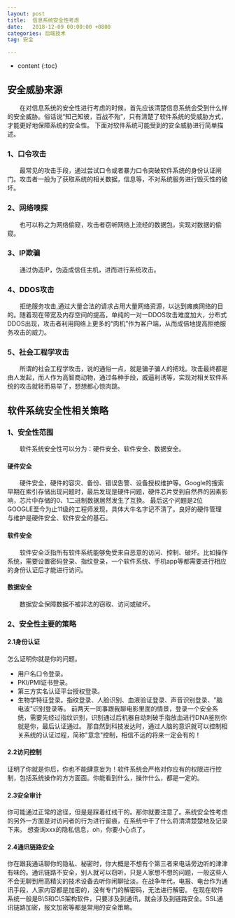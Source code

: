 ```yaml
---
layout: post
title:  信息系统安全性考虑
date:   2018-12-09 00:00:00 +0800
categories: 后端技术
tag: 安全

---
```


* content
{:toc}


## 安全威胁来源
&ensp;&ensp;&ensp;&ensp;在对信息系统的安全性进行考虑的时候，首先应该清楚信息系统会受到什么样的安全威胁。俗话说“知己知彼，百战不殆”，只有清楚了软件系统的受威胁方式，才能更好地保障系统的安全性。
下面对软件系统可能受到的安全威胁进行简单描述。
### 1、口令攻击
&ensp;&ensp;&ensp;&ensp;最常见的攻击手段，通过尝试口令或者暴力口令突破软件系统的身份认证闸门。攻击者一般为了获取系统的相关数据，信息等，不对系统服务进行毁灭性的破坏。
### 2、网络嗅探
&ensp;&ensp;&ensp;&ensp;也可以称之为网络偷窥，攻击者窃听网络上流经的数据包，实现对数据的偷窥。
### 3、IP欺骗
&ensp;&ensp;&ensp;&ensp;通过伪造IP，伪造成信任主机，进而进行系统攻击。
### 4、DDOS攻击
&ensp;&ensp;&ensp;&ensp;拒绝服务攻击,通过大量合法的请求占用大量网络资源，以达到瘫痪网络的目的。随着现在带宽及内存空间的提高，单纯的一对一DDOS攻击难度加大，分布式DDOS出现，攻击者利用网络上更多的“肉机”作为客户端，从而成倍地提高拒绝服务攻击的威力。
### 5、社会工程学攻击
&ensp;&ensp;&ensp;&ensp;所谓的社会工程学攻击，说的通俗一点，就是骗子骗人的把戏。攻击最终都是由人发起，而人作为高智商动物，通过各种手段，威逼利诱等，实现对相关软件系统的攻击就轻而易举了，想想都心惊肉跳。
## 软件系统安全性相关策略
### 1、安全性范围
&ensp;&ensp;&ensp;&ensp;软件系统安全性可以分为：硬件安全、软件安全、数据安全。
#### 硬件安全
&ensp;&ensp;&ensp;&ensp;硬件安全，硬件的容灾、备份、错误告警、设备授权维护等。Google的搜索早期在索引存储出现问题时，最后发现是硬件问题，硬件芯片受到自然界的因素影响，芯片中存储的0、1二进制数据居然发生了互换。
最后这个问题是2位GOOGLE至今为止11级的工程师发现，具体大牛名字记不清了。良好的硬件管理与维护是硬件安全、软件安全的基石。
#### 软件安全
&ensp;&ensp;&ensp;&ensp;软件安全泛指所有软件系统能够免受来自恶意的访问、控制、破坏。比如操作系统，需要设置密码登录、指纹登录，一个软件系统、手机app等都需要进行相应的身份认证后才能进行访问。
#### 数据安全
&ensp;&ensp;&ensp;&ensp;数据安全保障数据不被非法的窃取、访问或破坏。
### 2、安全性主要的策略
#### 2.1身份认证
怎么证明你就是你的问题。
- 用户名口令登录。
- PKI/PMI证书登录。
- 第三方实名认证平台授权登录。
- 生物学特征登录。指纹登录、人脸识别、血液验证登录、声音识别登录、"脑电波"识别登录等。
   前两天一同事跟我聊电影里面的情景，登录一个安全系统，需要先经过指纹识别，识别通过后机器自动刺破手指放血进行DNA鉴别你就是你，最后认证通过。
   那自然到科技发达时，通过人脑的意识就可以控制相关系统的认证过程，简称"意念"控制，相信不远的将来一定会有的！
   
#### 2.2访问控制
证明了你就是你后，你也不能肆意妄为！软件系统会严格对你应有的权限进行控制，包括系统操作的方方面面。你能看到什么，操作什么，都是一定的。


#### 2.3安全审计
你可能通过正常的途径，但是是踩着红线干的。那你就要注意了。系统安全性考虑的另外一方面是对访问者的行为进行留痕，在系统中干了什么将清清楚楚地及记录下来。
想查询xxx的隐私信息，oh，你要小心点了。

#### 2.4通讯链路安全
你在跟我通话聊你的隐私、秘密时，你大概是不想有个第三者来电话旁边听的津津有味的。通讯链路不安全，别人就可以窃听，只是人家想不想的问题，一般这些人不会无聊到用高精尖的技术设备去听你闲聊扯淡。在战争年代，电报、电台作为通讯手段，人家内容都是加密的，没有专门的解密码，无法进行解密。
在现在软件系统一般是B\S和C\S架构软件，只要涉及到通讯，就会涉及到链路安全。SSL通讯链路加密，报文加密等都是常用的安全策略。






